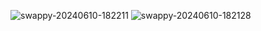 ![swappy-20240610-182211](https://github.com/minhttx/dotfiles/assets/143345539/40aadfe4-11ef-4811-aa11-88d7b950abaf)
![swappy-20240610-182128](https://github.com/minhttx/dotfiles/assets/143345539/c64bd107-461d-45fa-9670-75e80ebed156)
